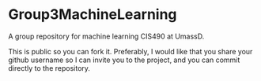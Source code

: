 # Group3MachineLearning
A group repository for machine learning CIS490 at UmassD.

This is public so you can fork it. Preferably, I would like that you share your github username so I can invite you to the project, and you can commit directly to the repository.

